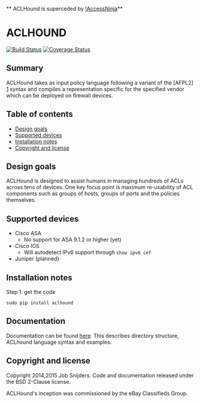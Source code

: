 [link_documentation]: https://github.com/job/aclhound/blob/master/DOCUMENTATION.md

** ACLHound is superceded by [!AccessNinja](https://github.com/favoretti/accessninja)**

ACLHOUND
========

[![Build Status](https://travis-ci.org/job/aclhound.svg?branch=master)](https://travis-ci.org/job/aclhound)
[![Coverage Status](https://coveralls.io/repos/job/aclhound/badge.svg?branch=master)](https://coveralls.io/r/job/aclhound?branch=master)

Summary
-------

ACLHound takes as input policy language following a variant of the [AFPL2] [1]
syntax and compiles a representation specific for the specified vendor which
can be deployed on firewall devices.

Table of contents
-----------------

- [Design goals](#design-goals)
- [Supported devices](#supported-devices)
- [Installation notes](#installation-notes)
- [Copyright and license](#copyright-and-license)

Design goals
------------

ACLHound is designed to assist humans in managing hundreds of ACLs across 
tens of devices. One key focus point is maximum re-usability of ACL 
components such as groups of hosts, groups of ports and the policies 
themselves.

Supported devices 
-----------------

* Cisco ASA
    * No support for ASA 9.1.2 or higher (yet)
* Cisco IOS
    * Will autodetect IPv6 support through ```show ipv6 cef```
* Juniper (planned)

Installation notes
------------------

Step 1: get the code

```
sudo pip install aclhound
```

Documentation
-------------

Documentation can be found [here][link_documentation]. This describes directory structure, ACLhound language syntax and examples.

Copyright and license
---------------------

Copyright 2014,2015 Job Snijders. Code and documentation released under the BSD
2-Clause license.

ACLHound's inception was commissioned by the eBay Classifieds Group.

[1]: http://www.lsi.us.es/~quivir/sergio/DEPEND09.pdf "AFPL2"
[2]: http://jenkins-ci.org/ "Jenkins"
[3]: https://wiki.jenkins-ci.org/display/JENKINS/Gerrit+Trigger "Gerrit Trigger"
